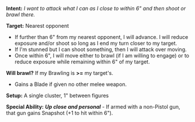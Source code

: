 **Intent:** *I want to attack what I can as I close to within 6" and then shoot or brawl there.*

**Target:** Nearest opponent

* If further than 6" from my nearest opponent, I will advance. I will reduce exposure and/or shoot so long as I end my turn closer to my target.
* If I'm stunned but I can shoot something, then I will attack over moving.
* Once within 6", I will move either to brawl (if I am willing to engage) or to reduce exposure while remaining within 6" of my target.

**Will brawl?** If my Brawling is **>=** my target's.
* Gains a Blade if given no other melee weapon.

**Setup:** A single cluster, 1" between figures

**Special Ability:** ***Up close and personal*** - If armed with a non-Pistol gun, that gun gains Snapshot (+1 to hit within 6").
